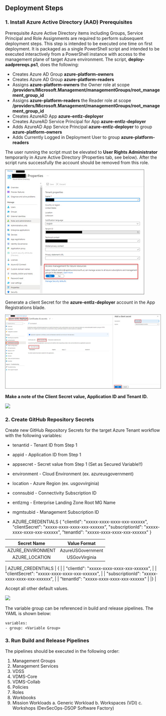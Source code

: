 ## Deployment Steps
### 1. Install Azure Active Directory (AAD) Prerequisites
Prerequisite Azure Active Directory items including Groups, Service Principal and Role Assignments are required to perform subsequent deployment steps.  This step is intended to be executed one time on first deployment.  It is packaged as a single PowerShell script and intended to be executed interactively from a PowerShell instance with access to the management plane of target Azure environment.  The script, **deploy-aadprereqs.ps1**, does the following:
* Creates Azure AD Group **azure-platform-owners**
* Creates Azure AD Group **azure-platform-readers**
* Assigns **azure-platform-owners** the Owner role at scope **/providers/Microsoft.Management/managementGroups/root_management_group_id**
* Assigns **azure-platform-readers** the Reader role at scope **/providers/Microsoft.Management/managementGroups/root_management_group_id**
* Creates AzureAD App **azure-entlz-deployer**
* Creates AzureAD Service Principal for App **azure-entlz-deployer**
* Adds AzureAD App Service Principal **azure-entlz-deployer** to group **azure-platform-owners**
* Adds Currently Logged in Deployment User to group **azure-platform-readers**

The user running the script must be elevated to **User Rights Administrator** temporarily in Azure Active Directory (Properties tab, see below).  After the script runs successfully the account should be removed from this role.

![](User-Rights-Administrator.jpg)

Generate a client Secret for the **azure-entlz-deployer** account in the App Registrations blade.  

![](Client-Secret.jpg)

**Make a note of the Client Secret value, Application ID and Tenant ID.**

![](images\aad_info.png)

### 2. Create GitHub Repository Secrets
Create new GitHub Repository Secrets for the target Azure Tenant workflow with the following variables:
* tenantid - Tenant ID from Step 1
* appid - Application ID from Step 1
* appsecret - Secret value from Step 1 (Set as Secured Variable!!)
* environment - Cloud Environment (ex. azureusgovernment)
* location - Azure Region (ex. usgovvirginia)
* connsubid - Connectivity Subscription ID
* entlzmg - Enterprise Landing Zone Root MG Name
* mgmtsubid - Management Subscription ID

* AZURE_CREDENTIALS
{
    "clientId": "xxxxx-xxxx-xxxx-xxx-xxxxxx",
    "clientSecret": "xxxxx-xxxx-xxxx-xxx-xxxxxx",
    "subscriptionId": "xxxxx-xxxx-xxxx-xxx-xxxxxx",
    "tenantId": "xxxxx-xxxx-xxxx-xxx-xxxxxx"
}



|  Secret Name        |  Value Format      |
|:-------------------:|:------------------:|
| AZURE_ENVIRONMENT   | AzureUSGovernment  |
| AZURE_LOCATION      | USGovVirginia      |



| AZURE_CREDENTIALS  | {
|                    |    "clientId": "xxxxx-xxxx-xxxx-xxx-xxxxxx",
|                    |    "clientSecret": "xxxxx-xxxx-xxxx-xxx-xxxxxx",
|                    |    "subscriptionId": "xxxxx-xxxx-xxxx-xxx-xxxxxx",
|                    |    "tenantId": "xxxxx-xxxx-xxxx-xxx-xxxxxx"
|                    |}  |


Accept all other default values.

![](images\ado_variablegroup.png)

The variable group can be referenced in build and release pipelines.  The YAML is shown below:
```
variables:
- group: <Variable Group>
```

### 3. Run Build and Release Pipelines
The pipelines should be executed in the following order:
1. Management Groups
2. Management Services
3. VDSS
4. VDMS-Core
5. VDMS-Collab
6. Policies
7. Roles
8. Workbooks
9. Mission Workloads
    a. Generic Workload 
    b. Workspaces (VDI)
    c. Workshops (DevSecOps-DSOP Software Factory)
